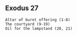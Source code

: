## Exodus 27

```
Altar of burnt offering (1-8)
The courtyard (9-19)
Oil for the lampstand (20, 21)
```
